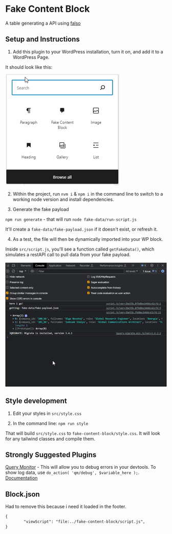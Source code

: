 # Fake Content Block

A table generating a API using [falso](https://ngneat.github.io/falso/docs/getting-started)


## Setup and Instructions

1. Add this plugin to your WordPress installation, turn it on, and add it to a WordPress Page.

It should look like this:

![](/readme-image-1.png)


2. Within the project, run `nvm i` & `npm i` in the command line to switch to a working node version and install dependencies.

3. Generate the fake payload

`npm run generate` - that will run `node fake-data/run-script.js`

It'll create a `fake-data/fake-payload.json` if it doesn't exist, or refresh it.

4. As a test, the file will then be dynamically imported into your WP block.

Inside `src/script.js`, you'll see a function called `getFakeData()`, which simulates a restAPI call to pull data from your fake payload.

![](/readme-image-2.png)


## Style development

1. Edit your styles in `src/style.css`

2. In the command line: `npm run style` 

That will build `src/style.css` to `fake-content-block/style.css`. It will look for any tailwind classes and compile them.


## Strongly Suggested Plugins


[Query Monitor](https://wordpress.org/plugins/query-monitor/) - This will allow you to debug errors in your devtools. To show log data, use `do_action( 'qm/debug', $variable_here );`. [Documentation](https://querymonitor.com/docs/logging-variables/)



## Block.json
Had to remove this because i need it loaded in the footer.

```
{
        "viewScript": "file:../fake-content-block/script.js",    
}
```
